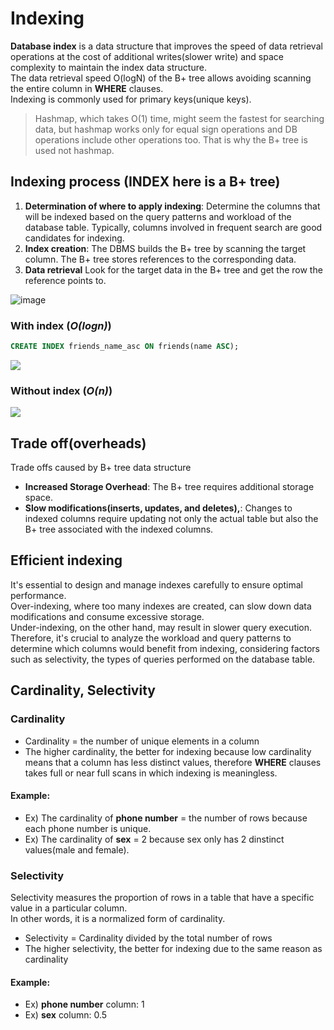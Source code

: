 # Indexing
**Database index** is a data structure that improves the speed of data retrieval operations at the cost of additional writes(slower write) and space complexity to maintain the index data structure.<br>
The data retrieval speed O(logN) of the B+ tree allows avoiding scanning the entire column in **WHERE** clauses.<br>
Indexing is commonly used for primary keys(unique keys).

>Hashmap, which takes O(1) time, might seem the fastest for searching data, but hashmap works only for equal sign operations and DB operations include other operations too. That is why the B+ tree is used not hashmap.<br>

## Indexing process (INDEX here is a B+ tree)
1. **Determination of where to apply indexing**: Determine the columns that will be indexed based on the query patterns and workload of the database table. Typically, columns involved in frequent search are good candidates for indexing.
2. **Index creation**: The DBMS builds the B+ tree by scanning the target column. The B+ tree stores references to the corresponding data.
3. **Data retrieval** Look for the target data in the B+ tree and get the row the reference points to. 

![image](https://user-images.githubusercontent.com/67142421/177964732-7c42ca86-d32a-4639-9d26-ead095245e0f.png)

### With index (***O(logn)***)
~~~sql
CREATE INDEX friends_name_asc ON friends(name ASC);
~~~
<img src="https://github.com/vacu9708/Fundamental-knowledge/blob/main/Database/Indexing/With%20index.gif">

### Without index (***O(n)***)
<img src="https://github.com/vacu9708/Fundamental-knowledge/blob/main/Database/Indexing/Without%20index.gif">

## Trade off(overheads)
Trade offs caused by B+ tree data structure
- **Increased Storage Overhead**: The B+ tree requires additional storage space.
- **Slow modifications(inserts, updates, and deletes),**: Changes to indexed columns require updating not only the actual table but also the B+ tree associated with the indexed columns.

## Efficient indexing
It's essential to design and manage indexes carefully to ensure optimal performance.<br>
Over-indexing, where too many indexes are created, can slow down data modifications and consume excessive storage.<br>
Under-indexing, on the other hand, may result in slower query execution.<br>
Therefore, it's crucial to analyze the workload and query patterns to determine which columns would benefit from indexing, considering factors such as selectivity, the types of queries performed on the database table.

## Cardinality, Selectivity
### Cardinality
- Cardinality = the number of unique elements in a column
- The higher cardinality, the better for indexing because low cardinality means that a column has less distinct values, therefore **WHERE** clauses takes full or near full scans in which indexing is meaningless.
#### Example:
- Ex) The cardinality of **phone number** = the number of rows because each phone number is unique.
- Ex) The cardinality of **sex** = 2 because sex only has 2 dinstinct values(male and female).
### Selectivity
Selectivity measures the proportion of rows in a table that have a specific value in a particular column.<br>
In other words, it is a normalized form of cardinality.<br>
- Selectivity = Cardinality divided by the total number of rows
- The higher selectivity, the better for indexing due to the same reason as cardinality
#### Example:
- Ex) **phone number** column: 1
- Ex) **sex** column: 0.5
